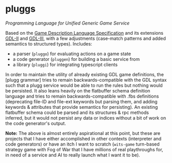 # pluggs
*Programming Language for Unified Generic Game Service*

Based on the [Game Description Language Specification] and its extensions
[GDL-II] and [GDL-III], with a few adjustments (case-match patterns and added
semantics to structured types).  Includes:

* a parser (`pluggo`) for evaluating actions on a game state
* a code generator (`pluggen`) for building a basic service from
* a library (`pluggi`) for integrating typescript clients

In order to maintain the utility of already existing GDL game definitions,
the [plugg grammar] tries to remain backwards-compatible with the GDL syntax
such that a plugg service would be able to run the rules but nothing would be
persisted.  It also leans heavily on the flatbuffer schema definition language
and tries to remain backwards-compatible with .fbs definitions (deprecating
file-ID and file-ext keywords but parsing them, and adding keywords & attributes
that provide semantics for persisting).  An existing flatbuffer schema could be
parsed and its structures & rpc methods inferred, but it would not persist any
data or indices without a bit of work on the code generator's output.


**Note:** The above is almost entirely aspirational at this point, but these are
projects that I have either accomplished in other contexts (interpreter and code
generators) or have an itch I want to scratch (`wits-game` turn-based strategy
game with Fog of War that I have millions of real playthroughs for, in need of a
service and AI to really launch what I want it to be).


<!-- citations -->

[Game Description Language Specification]: https://www.ijcai.org/Proceedings/11/Papers/189.pdf
[GDL-II]: https://ojs.aaai.org/index.php/AAAI/article/view/7647/7508
[GDL-III]: https://www.ijcai.org/proceedings/2017/0177.pdf
